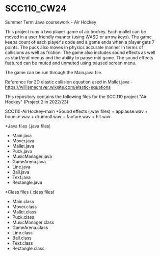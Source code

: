 # SCC110_CW24
Summer Term Java coursework - Air Hockey

This project runs a two player game of air hockey.
Each mallet can be moved in a user friendly manner (using WASD or arrow keys).
The game keeps count of each player's code and a game ends when a player gets 7 points.
The puck also moves in physics accurate manner in terms of collisions as well as friction.
The game also includes sound effects as well as start/end menus and the ability to pause mid game.
The sound effects featured can be muted and unmuted using paused screen menu.

The game can be run through the Main.java file.

Reference for 2D elastic collision equation used in Mallet.java - https://williamecraver.wixsite.com/elastic-equations

This repository contains the following files for the SCC.110 project "Air Hockey" (Project 2 in 2022/23):

SCC110-AirHockey-main
    *Sound effects (.wav files)
    + applause.wav
    + bounce.wav
    + drumroll.wav
    + fanfare.wav
    + hit.wav

*Java files (.java files)
+ Main.java
+ Mover.java
+ Mallet.java
+ Puck.java
+ MusicManager.java
+ GameArena.java
+ Line.java
+ Ball.java
+ Text.java
+ Rectangle.java

*Class files (.class files)
+ Main.class
+ Mover.class
+ Mallet.class
+ Puck.class
+ MusicManager.class
+ GameArena.class
+ Line.class
+ Ball.class
+ Text.class
+ Rectangle.class
